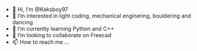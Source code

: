 - 👋 Hi, I’m @Keksboy97
- 👀 I’m interested in light coding, mechanical enginering, bouldering and dancing
- 🌱 I’m currently learning Python and C++
- 💞️ I’m looking to collaborate on Freecad
- 📫 How to reach me ...

<!---
Keksboy97/Keksboy97 is a ✨ special ✨ repository because its `README.md` (this file) appears on your GitHub profile.
You can click the Preview link to take a look at your changes.
--->
